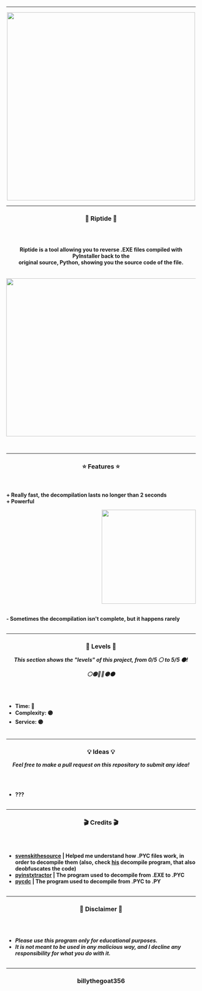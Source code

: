 -----

<p align="center">
<img src="https://repository-images.githubusercontent.com/377591030/2d6a28f3-22f0-4294-9146-874c9124599c", width="500", height="500">
</p>

-----

### <p align="center">💨 Riptide 💨</p>

<br><br>
<p align="center">
<strong>
Riptide is a tool allowing you to reverse .EXE files compiled with PyInstaller back to the
<br>
original source, Python, showing you the source code of the file.
<br><br><br>
</strong>
<img src="https://cdn.discordapp.com/attachments/939144955304235050/981311945258967103/unknown.png" width="801", height="420">
</p>
<br>

-----

### <p align="center">⭐ Features ⭐</p>

<br><br>
<strong>+ Really fast, the decompilation lasts no longer than 2 seconds</strong>
<br>
<strong>+ Powerful</strong>
<br>

<p align="right">
<img src="https://repository-images.githubusercontent.com/377591030/2d6a28f3-22f0-4294-9146-874c9124599c" width="250", height="250">
</p>

<br>
<strong>- Sometimes the decompilation isn't complete, but it happens rarely</strong>
<br><br>

-----

### <p align="center">🎯 Levels 🎯</p>

<p align="center"><strong><i>This section shows the "levels" of this project, from 0/5 ⚪ to 5/5 ⚫!</i></strong</p>
<p align="center"><strong><i>⚪🟢🔵🔴🟣⚫</i></strong</p>

<br><br>
* Time: 🔴
* Complexity: 🟣
* Service: 🟣
<br><br>

-----

### <p align="center">💡 Ideas 💡</p>

<p align="center"><strong><i>Feel free to make a pull request on this repository to submit any idea!</i></strong</p>

<br><br>
* ???
<br><br>

-----
  
### <p align="center">🎬 Credits 🎬</p>

<br><br>
* [svenskithesource](https://github.com/Svenskithesource) | Helped me understand how .PYC files work, in order to decompile them (also, check [his](https://github.com/Svenskithesource/PY4COC) decompile program, that also deobfuscates the code)
* [pyinstxtractor](https://github.com/extremecoders-re/pyinstxtractor) | The program used to decompile from .EXE to .PYC
* [pycdc](https://github.com/zrax/pycdc) | The program used to decompile from .PYC to .PY
<br><br>
  
-----

### <p align="center">📌 Disclaimer 📌</p>

<br><br>
* ***Please use this program only for educational purposes.***
* ***It is not meant to be used in any malicious way, and I decline any responsibility for what you do with it.***
<br><br>

-----

### <p align="center">billythegoat356</p>
